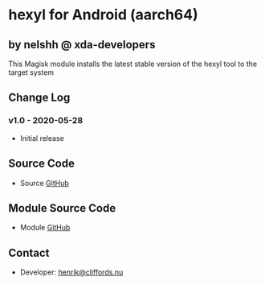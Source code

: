 # hexyl for Android (aarch64)

## by nelshh @ xda-developers

This Magisk module installs the latest stable version of the hexyl tool to the target system

## Change Log

### v1.0 - 2020-05-28
* Initial release

## Source Code
* Source [GitHub](https://github.com/sharkdp/hexyl)

## Module Source Code
* Module [GitHub](https://github.com/henriknelson/hexyl-magisk-module)

## Contact
* Developer: [henrik@cliffords.nu](mailto:henrik@cliffords.nu)
